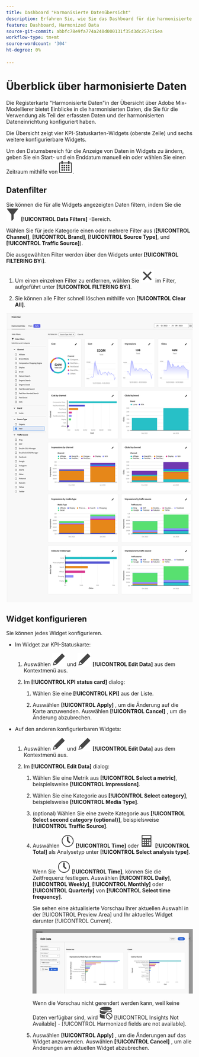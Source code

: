 ```yaml
---
title: Dashboard "Harmonisierte Datenübersicht"
description: Erfahren Sie, wie Sie das Dashboard für die harmonisierte Datenübersicht in Adobe Mix Modeler verwenden.
feature: Dashboard, Harmonized Data
source-git-commit: abbfc78e9fa774a240d000131f35d3dc257c15ea
workflow-type: tm+mt
source-wordcount: '304'
ht-degree: 0%

---
```



# Überblick über harmonisierte Daten

Die Registerkarte &quot;Harmonisierte Daten&quot;in der Übersicht über Adobe Mix-Modellierer bietet Einblicke in die harmonisierten Daten, die Sie für die Verwendung als Teil der erfassten Daten und der harmonisierten Dateneinrichtung konfiguriert haben.

Die Übersicht zeigt vier KPI-Statuskarten-Widgets (oberste Zeile) und sechs weitere konfigurierbare Widgets.

Um den Datumsbereich für die Anzeige von Daten in Widgets zu ändern, geben Sie ein Start- und ein Enddatum manuell ein oder wählen Sie einen Zeitraum mithilfe von ![Kalender](../assets/icons/Calendar.svg).

## Datenfilter

Sie können die für alle Widgets angezeigten Daten filtern, indem Sie die ![Filter](../assets/icons/Filter.svg) **[!UICONTROL Data Filters]** -Bereich.

Wählen Sie für jede Kategorie einen oder mehrere Filter aus (**[!UICONTROL Channel]**, **[!UICONTROL Brand]**, **[!UICONTROL Source Type]**, und **[!UICONTROL Traffic Source]**).

Die ausgewählten Filter werden über den Widgets unter **[!UICONTROL FILTERING BY:]**.

1. Um einen einzelnen Filter zu entfernen, wählen Sie ![Schließen](../assets/icons/Close.svg) im Filter, aufgeführt unter **[!UICONTROL FILTERING BY:]**.

1. Sie können alle Filter schnell löschen mithilfe von **[!UICONTROL Clear All]**.

![Überblick über harmonisierte Daten](../assets/harmonized-data-overview.png)


## Widget konfigurieren

Sie können jedes Widget konfigurieren.

* Im Widget zur KPI-Statuskarte:

   1. Auswählen ![Bearbeiten](../assets/icons/Edit.svg) und ![Bearbeiten](../assets/icons/Edit.svg) **[!UICONTROL Edit Data]** aus dem Kontextmenü aus.

   1. Im **[!UICONTROL KPI status card]** dialog:

      1. Wählen Sie eine **[!UICONTROL KPI]** aus der Liste.

      1. Auswählen **[!UICONTROL Apply]** , um die Änderung auf die Karte anzuwenden. Auswählen **[!UICONTROL Cancel]** , um die Änderung abzubrechen.

* Auf den anderen konfigurierbaren Widgets:

   1. Auswählen ![Bearbeiten](../assets/icons/Edit.svg) und ![Bearbeiten](../assets/icons/Edit.svg) **[!UICONTROL Edit Data]** aus dem Kontextmenü aus.

   1. Im **[!UICONTROL Edit Data]** dialog:

      1. Wählen Sie eine Metrik aus **[!UICONTROL Select a metric]**, beispielsweise **[!UICONTROL Impressions]**.
      1. Wählen Sie eine Kategorie aus **[!UICONTROL Select category]**, beispielsweise **[!UICONTROL Media Type]**.
      1. (optional) Wählen Sie eine zweite Kategorie aus **[!UICONTROL Select second category (optional)]**, beispielsweise **[!UICONTROL Traffic Source]**.
      1. Auswählen ![Uhr](../assets/icons/Clock.svg) **[!UICONTROL Time]** oder ![Rechner](../assets/icons/Calculator.svg) **[!UICONTROL Total]** als Analysetyp unter **[!UICONTROL Select analysis type]**.

         Wenn Sie ![Uhr](../assets/icons/Clock.svg) **[!UICONTROL Time]**, können Sie die Zeitfrequenz festlegen. Auswählen **[!UICONTROL Daily]**, **[!UICONTROL Weekly]**, **[!UICONTROL Monthly]** oder **[!UICONTROL Quarterly]** von **[!UICONTROL Select time frequency]**.

         Sie sehen eine aktualisierte Vorschau Ihrer aktuellen Auswahl in der [!UICONTROL Preview Area] und Ihr aktuelles Widget darunter [!UICONTROL Current].

         ![Harmonisiertes Daten-Widget bearbeiten](../assets/edit-harmonized-data-widget.png)

         Wenn die Vorschau nicht gerendert werden kann, weil keine Daten verfügbar sind, wird ![Datenfehler](../assets/icons/DataUnavailable.svg) [!UICONTROL Insights Not Available] - [!UICONTROL Harmonized fields are not available].

      1. Auswählen **[!UICONTROL Apply]** , um die Änderungen auf das Widget anzuwenden. Auswählen **[!UICONTROL Cancel]** , um alle Änderungen am aktuellen Widget abzubrechen.

